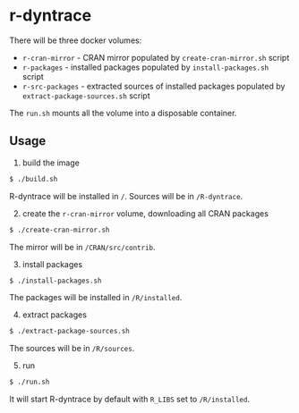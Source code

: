 # r-dyntrace

There will be three docker volumes:

- `r-cran-mirror` - CRAN mirror populated by `create-cran-mirror.sh` script
- `r-packages` - installed packages populated by `install-packages.sh` script
- `r-src-packages` - extracted sources of installed packages populated by `extract-package-sources.sh` script

The `run.sh` mounts all the volume into a disposable container.

## Usage

1. build the image

```sh
$ ./build.sh
```

R-dyntrace will be installed in `/`. Sources will be in `/R-dyntrace`.

2. create the `r-cran-mirror` volume, downloading all CRAN packages

```sh
$ ./create-cran-mirror.sh
```

The mirror will be in `/CRAN/src/contrib`.

3. install packages

```sh
$ ./install-packages.sh
```

The packages will be installed in `/R/installed`.

4. extract packages

```sh
$ ./extract-package-sources.sh
```

The sources will be in `/R/sources`.

5. run

```sh
$ ./run.sh
```

It will start R-dyntrace by default with `R_LIBS` set to `/R/installed`.
